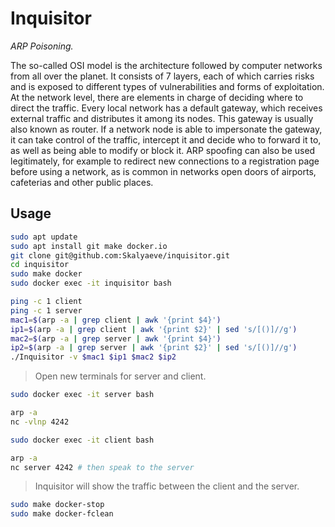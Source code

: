 # Inquisitor

*ARP Poisoning.*

The so-called OSI model is the architecture followed by computer networks from all over the planet.
It consists of 7 layers, each of which carries risks and is exposed to different types of vulnerabilities and forms of exploitation.
At the network level, there are elements in charge of deciding where to direct the traffic.
Every local network has a default gateway, which receives external traffic and distributes it among its nodes.
This gateway is usually also known as router.
If a network node is able to impersonate the gateway, it can take control of the traffic, intercept it and decide who to forward it to, as well as being able to modify or block it.
ARP spoofing can also be used legitimately, for example to redirect new connections to a registration page before using a network, as is common in networks open doors of airports, cafeterias and other public places.

## Usage
```sh
sudo apt update
sudo apt install git make docker.io
git clone git@github.com:Skalyaeve/inquisitor.git
cd inquisitor
sudo make docker
sudo docker exec -it inquisitor bash
```
```sh
ping -c 1 client
ping -c 1 server
mac1=$(arp -a | grep client | awk '{print $4}')
ip1=$(arp -a | grep client | awk '{print $2}' | sed 's/[()]//g')
mac2=$(arp -a | grep server | awk '{print $4}')
ip2=$(arp -a | grep server | awk '{print $2}' | sed 's/[()]//g')
./Inquisitor -v $mac1 $ip1 $mac2 $ip2
```
> Open new terminals for server and client.
```sh
sudo docker exec -it server bash
```
```sh
arp -a
nc -vlnp 4242
```
```sh
sudo docker exec -it client bash
```
```sh
arp -a
nc server 4242 # then speak to the server
```
> Inquisitor will show the traffic between the client and the server.

```sh
sudo make docker-stop
sudo make docker-fclean
```
